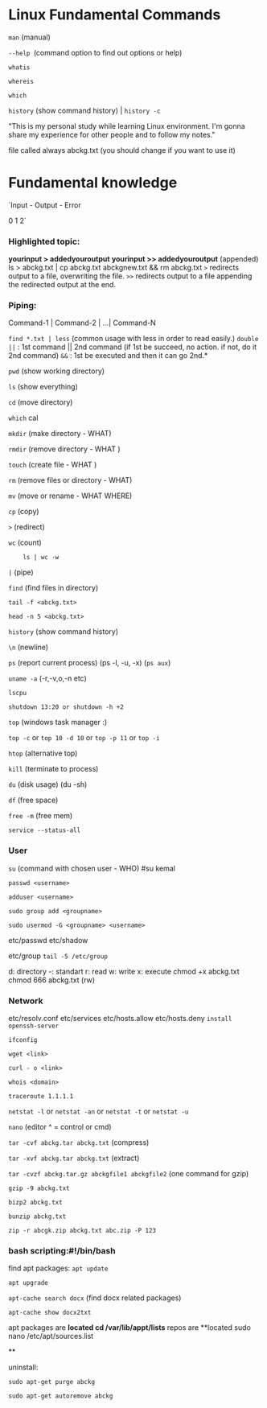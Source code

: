# Linux Fundamental Commands

`man` (manual)


`--help `(command option to find out options or help)


`whatis`


`whereis`


`which`


`history` (show command history) | `history -c `



"This is my personal study while learning Linux environment. 
I'm gonna share my experience for other people and to follow my notes."

file called always abckg.txt (you should change if you want to use it)

# Fundamental knowledge

`Input - Output -         Error


0                1                2`

### Highlighted topic:

**yourinput > addedyouroutput**
**yourinput >> addedyouroutput** (appended)
ls >  abckg.txt | cp abckg.txt abckgnew.txt && rm abckg.txt
`>` redirects output to a file, overwriting the file.
`>>` redirects output to a file appending the redirected output at the end.

### Piping:

Command-1 | Command-2 | …| Command-N

`find *.txt | less` (common usage with less in order to read easily.)
`double ||` : 1st command || 2nd command (if 1st be succeed,  no action. if not, do it 2nd command)
`&&` : 1st be executed and then it can go 2nd.*

`pwd` (show working directory)


`ls` (show everything)


`cd` (move directory)    


`which` cal


`mkdir` (make directory - WHAT)


`rmdir` (remove directory - WHAT )


`touch` (create file - WHAT )


`rm` (remove files or directory - WHAT)


`mv` (move or rename - WHAT WHERE)


`cp` (copy)


`>` (redirect)


`wc` (count)


`    ls | wc -w`


``|`` (pipe)


`find` (find files in directory)



`tail -f <abckg.txt>`


`head -n 5 <abckg.txt>`


`history` (show command history)


`\n` (newline)



`ps` (report current process) (ps -l, -u, -x) (`ps aux`)


`uname -a` (-r,-v,o,-n etc)


`lscpu`


`shutdown 13:20 or shutdown -h +2`


`top` (windows task manager :) 


`top -c` or `top 10 -d 10`  or `top -p 11` or `top -i`


`htop` (alternative top)


`kill` (terminate to process)


`du` (disk usage) (du -sh)


`df` (free space)


`free -m` (free mem)



`service --status-all`

### User

`su` (command with chosen user - WHO) #su kemal 


`passwd <username>`


`adduser <username>`


`sudo group add <groupname>`


`sudo usermod -G <groupname> <username>`



etc/passwd
etc/shadow


etc/group `tail -5 /etc/group`



d: directory
-: standart
r: read
w: write
x: execute
chmod +x abckg.txt
chmod 666 abckg.txt (rw)

### Network

etc/resolv.conf
etc/services
etc/hosts.allow
etc/hosts.deny
`install openssh-server`



`ifconfig`



`wget <link>`



`curl - o <link>`



`whois <domain>`



`traceroute 1.1.1.1`



`netstat -l` or `netstat -an` or `netstat -t` or `netstat -u`



`nano` (editor ^ = control or cmd)



`tar -cvf abckg.tar abckg.txt` (compress)



`tar -xvf abckg.tar abckg.txt` (extract)



`tar -cvzf abckg.tar.gz abckgfile1 abckgfile2` (one command for gzip)



`gzip -9 abckg.txt`



`bizp2 abckg.txt`



`bunzip abckg.txt`



`zip -r abcgk.zip abckg.txt abc.zip -P 123`



### bash scripting:#!/bin/bash

find apt packages:
`apt update `



`apt upgrade`



`apt-cache search docx` (find docx related packages)



`apt-cache show docx2txt` 



apt packages are **located cd /var/lib/appt/lists**
repos are **located sudo nano /etc/apt/sources.list

**

uninstall:


`sudo apt-get purge abckg`


`sudo apt-get autoremove abckg `
